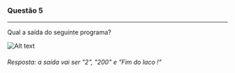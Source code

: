### Questão 5
---
Qual a saída do seguinte programa?

![Alt text](image-2.png)

###### *Resposta:* a saída vai ser "2", "200" e "Fim do laco !"